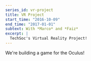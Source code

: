 ```yaml
---
series_id: vr-project
title: VR Project
start_time: "2016-10-09"
end_time: "2017-01-01"
subtext: With *Marco* and *Faiz*
excerpt: |
  TechSoc's Virtual Reality Project!
---
```


We're building a game for the Oculus!
